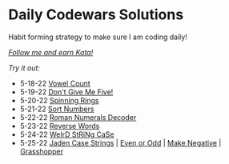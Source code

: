 # Daily Codewars Solutions
Habit forming strategy to make sure I am coding daily!

[_Follow me and earn Kata!_](https://www.codewars.com/users/nuiben)

_Try it out:_
- 5-18-22 [Vowel Count](https://www.codewars.com/kata/54ff3102c1bad923760001f3)
- 5-19-22 [Don't Give Me Five!](https://www.codewars.com/kata/5813d19765d81c592200001a)
- 5-20-22 [Spinning Rings](https://www.codewars.com/kata/59afff65f1c8274f270020f5)
- 5-21-22 [Sort Numbers](https://www.codewars.com/kata/5174a4c0f2769dd8b1000003)
- 5-22-22 [Roman Numerals Decoder](https://www.codewars.com/kata/51b6249c4612257ac0000005)
- 5-23-22 [Reverse Words](https://www.codewars.com/kata/5259b20d6021e9e14c0010d4)
- 5-24-22 [WeIrD StRiNg CaSe](https://www.codewars.com/kata/52b757663a95b11b3d00062d)
- 5-25-22 [Jaden Case Strings](https://www.codewars.com/kata/5390bac347d09b7da40006f6)
          | [Even or Odd](https://www.codewars.com/kata/53da3dbb4a5168369a0000fe)
          | [Make Negative](https://www.codewars.com/kata/55685cd7ad70877c23000102)
          | [Grasshopper](https://www.codewars.com/kata/55f73be6e12baaa5900000d4)
